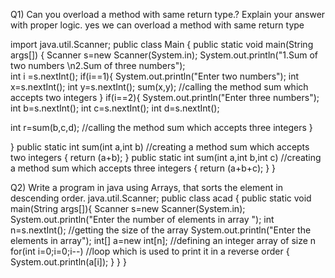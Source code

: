 Q1) Can you overload a method with same return type.? Explain your answer with proper logic.
yes we can overload a method with same return type


import java.util.Scanner;
public class Main {
public static void main(String args[])
{
	Scanner s=new Scanner(System.in);
System.out.println("1.Sum of two numbers \n2.Sum of three numbers");  
int i =s.nextInt();
if(i==1){
System.out.println("Enter two numbers");
int x=s.nextInt();
int y=s.nextInt();
sum(x,y);  //calling the method sum which accepts two integers
}
if(i==2){ System.out.println("Enter three numbers");
int b=s.nextInt();
int c=s.nextInt();
int d=s.nextInt();

int r=sum(b,c,d);  //calling the method sum which accepts three integers
}

}
public static int sum(int a,int b)  //creating a method sum which accepts two integers
{
	return (a+b);
}
public static int sum(int a,int b,int c) //creating a method sum which accepts three integers
{
	return (a+b+c);
}
}

Q2) Write a program in java using Arrays, that sorts the element in descending order. java.util.Scanner;
public class acad { public static void main(String args[]){
Scanner s=new Scanner(System.in); 
System.out.println("Enter the number of elements in array ");
int n=s.nextInt(); //getting the size of the array 
System.out.println("Enter the elements in array"); 
int[] a=new int[n]; //defining an integer array of size n 
for(int i=0;i=0;i--) //loop which is used to print it in a reverse order
{ 
System.out.println(a[i]); 
}
}
}
